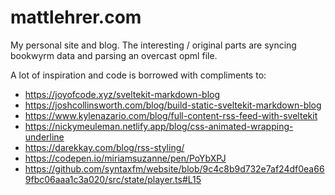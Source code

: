 # mattlehrer.com

My personal site and blog. The interesting / original parts are syncing bookwyrm data and parsing an overcast opml file.

A lot of inspiration and code is borrowed with compliments to:

- https://joyofcode.xyz/sveltekit-markdown-blog
- https://joshcollinsworth.com/blog/build-static-sveltekit-markdown-blog
- https://www.kylenazario.com/blog/full-content-rss-feed-with-sveltekit
- https://nickymeuleman.netlify.app/blog/css-animated-wrapping-underline
- https://darekkay.com/blog/rss-styling/
- https://codepen.io/miriamsuzanne/pen/PoYbXPJ
- https://github.com/syntaxfm/website/blob/9c4c8b9d732e7af24df0ea669fbc06aaa1c3a020/src/state/player.ts#L15
